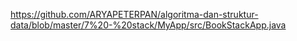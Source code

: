 https://github.com/ARYAPETERPAN/algoritma-dan-struktur-data/blob/master/7%20-%20stack/MyApp/src/BookStackApp.java
